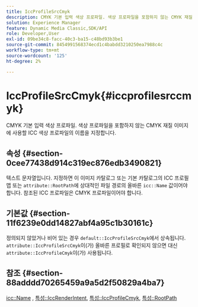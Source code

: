 ```yaml
---
title: IccProfileSrcCmyk
description: CMYK 기본 입력 색상 프로파일. 색상 프로파일을 포함하지 않는 CMYK 재질 이미지에 사용할 ICC 색상 프로파일의 이름을 지정합니다.
solution: Experience Manager
feature: Dynamic Media Classic,SDK/API
role: Developer,User
exl-id: 09be34c8-facc-40c3-ba15-c48bd93b3be1
source-git-commit: 8454991568374ecd1c4babdd3210250ea7988c4c
workflow-type: tm+mt
source-wordcount: '125'
ht-degree: 2%

---
```


# IccProfileSrcCmyk{#iccprofilesrccmyk}

CMYK 기본 입력 색상 프로파일. 색상 프로파일을 포함하지 않는 CMYK 재질 이미지에 사용할 ICC 색상 프로파일의 이름을 지정합니다.

## 속성 {#section-0cee77438d914c319ec876edb3490821}

텍스트 문자열입니다. 지정하면 이 이미지 카탈로그 또는 기본 카탈로그의 ICC 프로필 맵 또는 `attribute::RootPath`에 상대적인 파일 경로의 올바른 `icc::Name` 값이어야 합니다. 참조된 ICC 프로파일은 CMYK 프로파일이어야 합니다.

## 기본값 {#section-11f6239e0dd14827abf4a95c1b30161c}

정의되지 않았거나 비어 있는 경우 `default::IccProfileSrcCmyk`에서 상속됩니다. `attribute::IccProfileSrcCmyk`이(가) 올바른 프로필로 확인되지 않으면 대신 `attribute::IccProfileCmyk`이(가) 사용됩니다.

## 참조 {#section-88adddd70265459a9a5d2f50829a4ba7}

[icc::Name](../../../../../ir-api/material-cat/image-rendering-api-ref/c-ir-material-catalog/c-ir-icc-profile-map-reference/r-ir-name-icc.md#reference-7a293ede360e433782575f8f6a562ac2) , [특성::IccRenderIntent](../../../../../ir-api/material-cat/image-rendering-api-ref/c-ir-material-catalog/c-ir-attributes-reference/r-ir-iccrenderintent.md#reference-3b80b7a4c25545a593c5076f318b5c40), [특성::IccProfileCmyk](../../../../../ir-api/material-cat/image-rendering-api-ref/c-ir-material-catalog/c-ir-attributes-reference/r-ir-iccprofilecmyk.md#reference-55aead2d924847ffbd1be4c46add7127), [특성::RootPath](../../../../../ir-api/material-cat/image-rendering-api-ref/c-ir-material-catalog/c-ir-attributes-reference/r-ir-rootpath.md#reference-a4d7c96b62e14fcbad1740c702f160f3)

